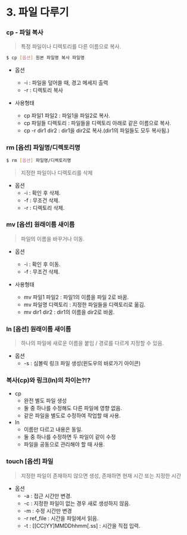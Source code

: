 # 3. 파일 다루기

### cp - 파일 복사

> 특정 파일이나 디렉토리를 다른 이름으로 복사.

```bash
$ cp [옵션] 원본 파일명 복사 파일명
```

* 옵션 
    - -i : 파일을 덮어쓸 때, 경고 메세지 출력
    - -r : 디렉토리 복사

* 사용형태
    - cp 파일1 파일2 : 파일1을 파일2로 복사.
    - cp 파일들 디렉토리 : 파일들을 디렉토리 아래로 같은 이름으로 복사.
    - cp -r dir1 dir2 : dir1을 dir2로 복사.(dir1의 파일들도 모두 복사됨.)

### rm [옵션] 파일명/디렉토리명

```bash
$ rm [옵션] 파일명/디렉토리명  
```

> 지정한 파일이나 디렉토리를 삭제

* 옵션
    - -i : 확인 후 삭제.
    - -f : 무조건 삭제.
    - -r : 디렉토리 삭제.

### mv [옵션] 원래이름 새이름
> 파일의 이름을 바꾸거나 이동.

* 옵션
    - -i : 확인 후 이동.
    - -f : 무조건 삭제.

* 사용형태
    - mv 파일1 파일2 : 파일1의 이름을 파일 2로 바꿈.
    - mv 파일명 디렉토리 : 지정한 파일들을 디렉토리로 옮김.
    - mv dir1 dir2 : dir1의 이름을 dir2로 바꿈.

### ln [옵션] 원래이름 새이름

> 하나의 파일에 새로운 이름을 붙임 / 경로를 다르게 지정할 수 있음.

* 옵션
    - -s : 심볼릭 링크  파일 생성(윈도우의 바로가기 아이콘)

### 복사(cp)와 링크(ln)의 차이는?!?

* cp
    - 완전 별도 파일 생성
    - 둘 중 하나를 수정해도 다른 파일에 영향 없음.
    - 같은 파일을 별도로 수정하여 작업할 때 사용.
* ln
    - 이름만 다르고 내용은 동일.
    - 둘 중 하나를 수정하면 두 파일이 같이 수정
    - 파일을 공동으로 관리해야 할 때 사용.


### touch [옵션] 파일
> 지정한 파일이 존재하지 않으면 생성, 존재하면 현재 시간 또는 지정한 시간

* 옵션
    - -a : 접근 시간만 변경.
    - -c : 지정한 파일이 없는 경우 새로 생성하지 않음.
    - -m : 수정 시간만 변경
    - -r ref_file : 시간을 파일에서 읽음.
    - -t : [[CC]YY]MMDDhhmm[.ss] : 시간을 직접 입력.

    












